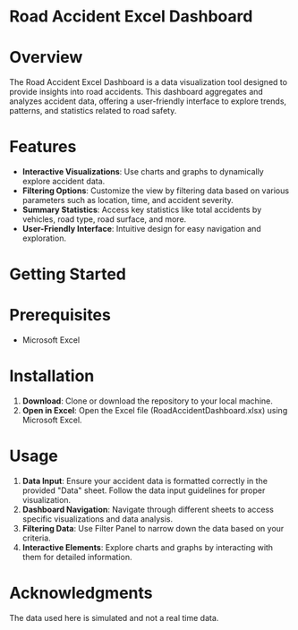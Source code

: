 # Road Accident Excel Dashboard

# Overview
The Road Accident Excel Dashboard is a data visualization tool designed to provide insights into road accidents. This dashboard aggregates and analyzes accident data, offering a user-friendly interface to explore trends, patterns, and statistics related to road safety.

# Features
- **Interactive Visualizations**: Use charts and graphs to dynamically explore accident data.
- **Filtering Options**: Customize the view by filtering data based on various parameters such as location, time, and accident severity.
- **Summary Statistics**: Access key statistics like total accidents by vehicles, road type, road surface, and more.
- **User-Friendly Interface**: Intuitive design for easy navigation and exploration.

# Getting Started
# Prerequisites
- Microsoft Excel

# Installation
1. **Download**: Clone or download the repository to your local machine.
2. **Open in Excel**: Open the Excel file (RoadAccidentDashboard.xlsx) using Microsoft Excel.

# Usage
1. **Data Input**: Ensure your accident data is formatted correctly in the provided "Data" sheet. Follow the data input guidelines for proper visualization.
2. **Dashboard Navigation**: Navigate through different sheets to access specific visualizations and data analysis.
3. **Filtering Data**: Use Filter Panel to narrow down the data based on your criteria.
4. **Interactive Elements**: Explore charts and graphs by interacting with them for detailed information.

# Acknowledgments
The data used here is simulated and not a real time data.
